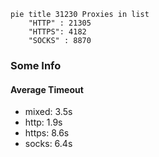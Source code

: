 
```mermaid
pie title 31230 Proxies in list
    "HTTP" : 21305
    "HTTPS": 4182
    "SOCKS" : 8870
```

### Some Info
#### Average Timeout

- mixed: 3.5s
- http: 1.9s
- https: 8.6s
- socks: 6.4s